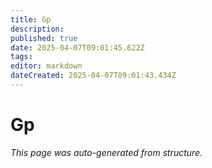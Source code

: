 ```yaml
---
title: Gp
description: 
published: true
date: 2025-04-07T09:01:45.622Z
tags: 
editor: markdown
dateCreated: 2025-04-07T09:01:43.434Z
---
```


# Gp

*This page was auto-generated from structure.*